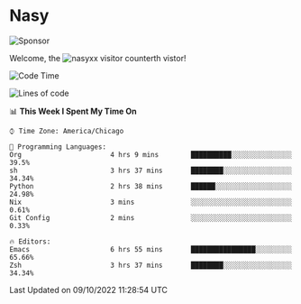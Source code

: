 # Nasy

<!--
<p align="center">
<img height="200" src="https://github-readme-stats.vercel.app/api?username=nasyxx&count_private=true&show_icons=true&theme=dracula&include_all_commits=true"/>
<img height="200" src="https://github-readme-stats.vercel.app/api/top-langs/?username=nasyxx&theme=dracula&hide=html,jupyter+notebook&count_private=true&show_icons=true"/>
</p>

  
----------------
-->

![Sponsor](https://img.shields.io/static/v1.svg?label=Sponsor&message=%E2%9D%A4&logo=GitHub&style=flat&color=pink)
 
Welcome, the ![nasyxx visitor counter](https://count.getloli.com/get/@nasyxx?theme=rule34)th vistor!
 
<!--START_SECTION:waka-->
![Code Time](http://img.shields.io/badge/Code%20Time-2%2C699%20hrs%2012%20mins-blue)

![Lines of code](https://img.shields.io/badge/From%20Hello%20World%20I%27ve%20Written-5%20Million%20lines%20of%20code-blue)

📊 **This Week I Spent My Time On** 

```text
⌚︎ Time Zone: America/Chicago

💬 Programming Languages: 
Org                      4 hrs 9 mins        ██████████░░░░░░░░░░░░░░░   39.5% 
sh                       3 hrs 37 mins       ████████░░░░░░░░░░░░░░░░░   34.34% 
Python                   2 hrs 38 mins       ██████░░░░░░░░░░░░░░░░░░░   24.98% 
Nix                      3 mins              ░░░░░░░░░░░░░░░░░░░░░░░░░   0.61% 
Git Config               2 mins              ░░░░░░░░░░░░░░░░░░░░░░░░░   0.33%

🔥 Editors: 
Emacs                    6 hrs 55 mins       ████████████████░░░░░░░░░   65.66% 
Zsh                      3 hrs 37 mins       ████████░░░░░░░░░░░░░░░░░   34.34%

```


 Last Updated on 09/10/2022 11:28:54 UTC
<!--END_SECTION:waka-->

<!-- ![visitors](https://visitor-badge.laobi.icu/badge?page_id=nasyxx.nasyxx) -->
